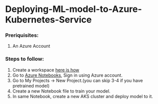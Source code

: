 # Deploying-ML-model-to-Azure-Kubernetes-Service

### Preriquisites:
1. An Azure Account

### Steps to follow:
1. Create a workspace [here is how](https://docs.microsoft.com/en-us/azure/machine-learning/how-to-manage-workspace#create-a-workspace)
2. Go to [Azure Notebooks](https://notebooks.azure.com), Sign in using Azure account.
3. Go to My Projects -> New Project.(you can skip 3-4 if you have pretrained model)
4. Create a new Notebook file to train your model.
5. In same Notebook, create a new AKS cluster and deploy model to it.
